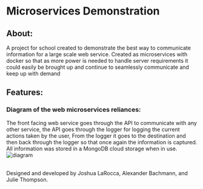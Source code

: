 # Microservices Demonstration

## About:
A project for school created to demonstrate the best way to communicate information for a large scale web service. Created as microservices with docker so that as more power is needed to handle server requirements it could easily be brought up and continue to seamlessly communicate and keep up with demand 

## Features: 

### Diagram of the web microservices reliances:
The front facing web service goes through the API to communicate with any other service, the API goes through the logger for logging the current actions taken by the user, From the logger it goes to the destination and then back through the logger so that once again the information is captured. All information was stored in a MongoDB cloud storage when in use.
![diagram](https://FakeTails/Microservices-Demonstration/blob/main/README_images/SEM_Diagram.png?raw=true)

</br> Designed and developed by Joshua LaRocca, Alexander Bachmann, and Julie Thompson.
